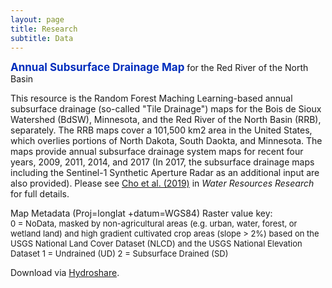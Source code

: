 ```yaml
---
layout: page
title: Research
subtitle: Data
---
```

<b><span style="font-size: 17px !important; color: #002dbd;"> Annual Subsurface Drainage Map</span></b> for the Red River of the North Basin

This resource is  the Random Forest Maching Learning-based annual subsurface drainage (so-called "Tile Drainage") maps for the Bois de Sioux Watershed (BdSW), Minnesota, and the Red River of the North Basin (RRB), separately. The RRB maps cover a 101,500 km2 area in the United States, which overlies portions of North Dakota, South Daokta, and Minnesota. The maps provide annual subsurface drainage system maps for recent four years, 2009, 2011, 2014, and 2017 (In 2017, the subsurface drainage maps including the Sentinel-1 Synthetic Aperture Radar as an additional input are also provided). Please see <a href="/pdfs/Cho_etal_2019_WRR_SSD.pdf">Cho et al. (2019)</a> in <i>Water Resources Research</i> for full details.

Map Metadata (Proj=longlat +datum=WGS84)
Raster value key:
<br><span style="font-size: 13px !important;">
0 = NoData, masked by non-agricultural areas (e.g. urban, water, forest, or wetland land) and high gradient cultivated crop areas (slope > 2%) based on the USGS National Land Cover Dataset (NLCD) and the USGS National Elevation Dataset
1 = Undrained (UD)
2 = Subsurface Drained (SD) </span>

Download via <a href="https://www.hydroshare.org/resource/f2f7a9cfbae1451f85b5c0dc3938b9a1/">Hydroshare</a>. 
